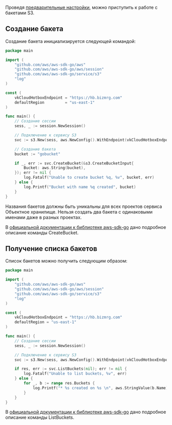 Проведя [предварительные настройки](../s3-golang-setup/), можно приступить к работе с бакетами S3.

## Создание бакета

Создание бакета инициализируется следующей командой:

```go
package main

import (
	"github.com/aws/aws-sdk-go/aws"
	"github.com/aws/aws-sdk-go/aws/session"
	"github.com/aws/aws-sdk-go/service/s3"
	"log"
)

const (
	vkCloudHotboxEndpoint = "https://hb.bizmrg.com"
	defaultRegion         = "us-east-1"
)

func main() {
	// Создание сессии
	sess, _ := session.NewSession()

	// Подключение к сервису S3
	svc := s3.New(sess, aws.NewConfig().WithEndpoint(vkCloudHotboxEndpoint).WithRegion(defaultRegion))

	// Создание бакета
	bucket := "gobucket"

	if _, err := svc.CreateBucket(&s3.CreateBucketInput{
		Bucket: aws.String(bucket),
	}); err != nil {
		log.Fatalf("Unable to create bucket %q, %v", bucket, err)
	} else {
		log.Printf("Bucket with name %q created", bucket)
	}
}
```

<warn>

Названия бакетов должны быть уникальны для всех проектов сервиса Объектное хранилище. Нельзя создать два бакета с одинаковыми именами даже в разных проектах.

</warn>

В [официальной документации к библиотеке aws-sdk-go](https://docs.aws.amazon.com/sdk-for-go/api/service/s3/#S3.CreateBucket) дано подробное описание команды CreateBucket.

## Получение списка бакетов

Список бакетов можно получить следующим образом:

```go
package main

import (
	"github.com/aws/aws-sdk-go/aws"
	"github.com/aws/aws-sdk-go/aws/session"
	"github.com/aws/aws-sdk-go/service/s3"
	"log"
)

const (
	vkCloudHotboxEndpoint = "https://hb.bizmrg.com"
	defaultRegion = "us-east-1"
)

func main() {
	// Создание сессии
	sess, _ := session.NewSession()

	// Подключение к сервису S3
	svc := s3.New(sess, aws.NewConfig().WithEndpoint(vkCloudHotboxEndpoint).WithRegion(defaultRegion))

	if res, err := svc.ListBuckets(nil); err != nil {
		log.Fatalf("Unable to list buckets, %v", err)
	} else {
		for _, b := range res.Buckets {
			log.Printf("* %s created on %s \n", aws.StringValue(b.Name), aws.TimeValue(b.CreationDate))
		}
	}
}
```

В [официальной документации к библиотеке aws-sdk-go](https://docs.aws.amazon.com/sdk-for-go/api/service/s3/#S3.ListBuckets) дано подробное описание команды ListBuckets.
